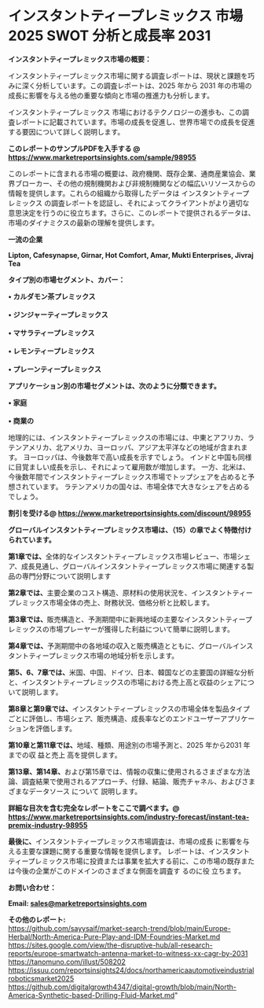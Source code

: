 # インスタントティープレミックス 市場 2025 SWOT 分析と成長率 2031

<strong><b>インスタントティープレミックス市場の概要：</b></strong>

インスタントティープレミックス市場に関する調査レポートは、現状と課題を巧みに深く分析しています。この調査レポートは、2025 年から 2031 年の市場の成長に影響を与える他の重要な傾向と市場の推進力も分析します。

インスタントティープレミックス 市場におけるテクノロジーの進歩も、この調査レポートに記載されています。市場の成長を促進し、世界市場での成長を促進する要因について詳しく説明します。

<strong>このレポートのサンプルPDFを入手する @ <a href=https://www.marketreportsinsights.com/sample/98955>https://www.marketreportsinsights.com/sample/98955</a></strong>

このレポートに含まれる市場の概要は、政府機関、既存企業、通商産業協会、業界ブローカー、その他の規制機関および非規制機関などの幅広いリソースからの情報を提供します。これらの組織から取得したデータは インスタントティープレミックス の調査レポートを認証し、それによってクライアントがより適切な意思決定を行うのに役立ちます。さらに、このレポートで提供されるデータは、市場のダイナミクスの最新の理解を提供します。

<strong>一流の企業</strong>

<strong><b>Lipton, Cafesynapse, Girnar, Hot Comfort, Amar, Mukti Enterprises, Jivraj Tea</b></strong>

<strong><b>タイプ別の市場セグメント、カバー：</b></strong>

<strong>• カルダモン茶プレミックス<br><br>• ジンジャーティープレミックス<br><br>• マサラティープレミックス<br><br>• レモンティープレミックス<br><br>• プレーンティープレミックス</strong>

<strong><b>アプリケーション別の市場セグメントは、次のように分類できます。</b></strong>

<strong>• 家庭<br><br>• 商業の</strong>

 地理的には、インスタントティープレミックスの市場には、中東とアフリカ、ラテンアメリカ、北アメリカ、ヨーロッパ、アジア太平洋などの地域が含まれます。 ヨーロッパは、今後数年で高い成長を示すでしょう。 インドと中国も同様に目覚ましい成長を示し、それによって雇用数が増加します。 一方、北米は、今後数年間でインスタントティープレミックス市場でトップシェアを占めると予想されています。 ラテンアメリカの国々は、市場全体で大きなシェアを占めるでしょう。

<strong>割引を受ける@ <a href=https://www.marketreportsinsights.com/discount/98955>https://www.marketreportsinsights.com/discount/98955</a></strong>

<strong><b>グローバルインスタントティープレミックス市場は、（15）の章でよく特徴付けられています。</b></strong>

<strong><b>第</b></strong><strong><b>1章では、</b></strong>全体的なインスタントティープレミックス市場レビュー、市場シェア、成長見通し、グローバルインスタントティープレミックス市場に関連する製品の専門分野について説明します

<strong><b>第2章では、</b></strong>主要企業のコスト構造、原材料の使用状況を、インスタントティープレミックス市場全体の売上、財務状況、価格分析と比較します。

<strong><b>第3章では、</b></strong>販売構造と、予測期間中に新興地域の主要なインスタントティープレミックスの市場プレーヤーが獲得した利益について簡単に説明します。

<strong><b>第4章では、</b></strong>予測期間中の各地域の収入と販売構造とともに、グローバルインスタントティープレミックス市場の地域分析を示します。

<strong><b>第5、6、7章では、</b></strong>米国、中国、ドイツ、日本、韓国などの主要国の詳細な分析と、インスタントティープレミックスの市場における売上高と収益のシェアについて説明します。

<strong><b>第8章と第9章では、</b></strong>インスタントティープレミックスの市場全体を製品タイプごとに評価し、市場シェア、販売構造、成長率などのエンドユーザーアプリケーションを評価します。

<strong><b>第10章と第11章では、</b></strong>地域、種類、用途別の市場予測と、2025 年から2031 年までの収 益と売上 高を提供します。

<strong><b>第13章、第14章、</b></strong>および第15章では、情報の収集に使用されるさまざまな方法論、調査結果で使用されるアプローチ、付録、結論、販売チャネル、およびさまざまなデータソース について 説明します。

<strong>詳細な目次を含む完全なレポートをここで調べます。@ <a href=https://www.marketreportsinsights.com/industry-forecast/instant-tea-premix-industry-98955>https://www.marketreportsinsights.com/industry-forecast/instant-tea-premix-industry-98955</a></strong>

<strong><b>最後に、</b></strong>インスタントティープレミックス市場調査は、市場の成長 に影響を</a>与える主要な課題に関する重要な情報を提供します。 レポートは、インスタントティープレミックス市場に投資または事業を拡大する前に、この市場の既存または今後の企業がこのドメインのさまざまな側面を調査す るのに役 立ちます。

<strong><b>お問い合わせ：</b></strong>

<strong>Email: </strong><a href=mailto:sales@marketreportsinsights.com><strong>sales@marketreportsinsights.com</strong></a>

<strong>その他のレポート:</strong>
<br>
<a href=https://github.com/sayysaif/market-search-trend/blob/main/Europe-Herbal/North-America-Pure-Play-and-IDM-Foundries-Market.md>https://github.com/sayysaif/market-search-trend/blob/main/Europe-Herbal/North-America-Pure-Play-and-IDM-Foundries-Market.md</a>
<br>
<a href=https://sites.google.com/view/the-disruptive-hub/all-research-reports/europe-smartwatch-antenna-market-to-witness-xx-cagr-by-2031>https://sites.google.com/view/the-disruptive-hub/all-research-reports/europe-smartwatch-antenna-market-to-witness-xx-cagr-by-2031</a>
<br>
<a href=https://tanomuno.com/illust/508202>https://tanomuno.com/illust/508202</a>
<br>
<a href=https://issuu.com/reportsinsights24/docs/northamericaautomotiveindustrialroboticsmarket2025>https://issuu.com/reportsinsights24/docs/northamericaautomotiveindustrialroboticsmarket2025</a>
<br>
<a href=https://github.com/digitalgrowth4347/digital-growth/blob/main/North-America-Synthetic-based-Drilling-Fluid-Market.md>https://github.com/digitalgrowth4347/digital-growth/blob/main/North-America-Synthetic-based-Drilling-Fluid-Market.md</a>"
